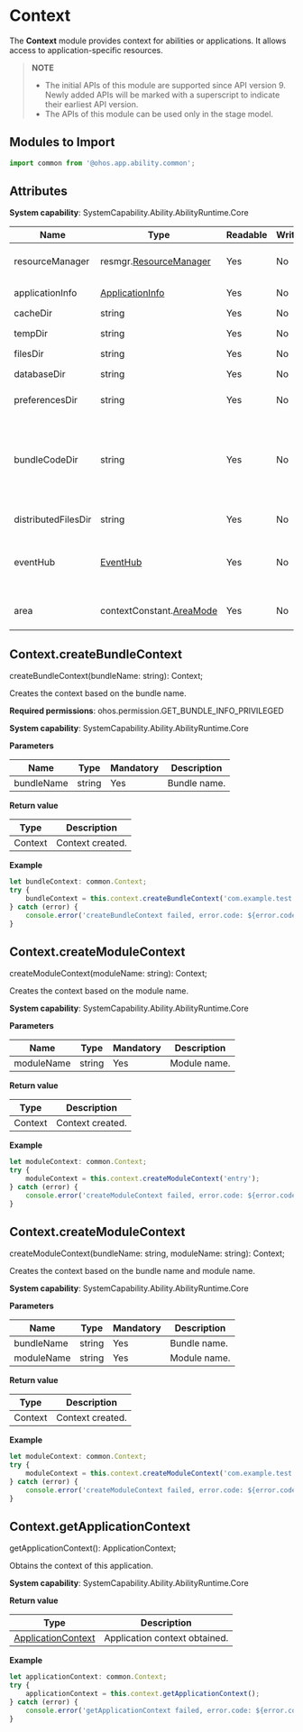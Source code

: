 # Context

The **Context** module provides context for abilities or applications. It allows access to application-specific resources.

> **NOTE**
>
>  - The initial APIs of this module are supported since API version 9. Newly added APIs will be marked with a superscript to indicate their earliest API version.
>  - The APIs of this module can be used only in the stage model.

## Modules to Import

```ts
import common from '@ohos.app.ability.common';
```

## Attributes

**System capability**: SystemCapability.Ability.AbilityRuntime.Core

| Name         | Type    | Readable  | Writable  | Description     |
| ----------- | ------ | ---- | ---- | ------- |
| resourceManager     | resmgr.[ResourceManager](js-apis-resource-manager.md) | Yes   | No   | Object for resource management.  |
| applicationInfo | [ApplicationInfo](js-apis-bundle-ApplicationInfo.md) | Yes   | No   | Application information.|
| cacheDir | string | Yes   | No   | Cache directory.|
| tempDir | string | Yes   | No   | Temporary directory.|
| filesDir | string | Yes   | No   | File directory.|
| databaseDir | string | Yes   | No   | Database directory.|
| preferencesDir | string | Yes   | No   | Preferences directory.|
| bundleCodeDir | string | Yes   | No   | Bundle code directory. Do not access resource files by concatenating paths. Use the [resourceManager API](js-apis-resource-manager.md) instead.|
| distributedFilesDir | string | Yes   | No   | Distributed file directory.|
| eventHub | [EventHub](js-apis-inner-application-eventHub.md) | Yes   | No   | Event hub that implements event subscription, unsubscription, and triggering.|
| area | contextConstant.[AreaMode](js-apis-app-ability-contextConstant.md) | Yes   | No   | Area in which the file to be access is located.|

## Context.createBundleContext

createBundleContext(bundleName: string): Context;

Creates the context based on the bundle name.

**Required permissions**: ohos.permission.GET_BUNDLE_INFO_PRIVILEGED

**System capability**: SystemCapability.Ability.AbilityRuntime.Core

**Parameters**

| Name      | Type                    | Mandatory  | Description           |
| -------- | ---------------------- | ---- | ------------- |
| bundleName | string | Yes   | Bundle name.|

**Return value**

| Type| Description|
| -------- | -------- |
| Context | Context created.|

**Example**

```ts
let bundleContext: common.Context;
try {
    bundleContext = this.context.createBundleContext('com.example.test');
} catch (error) {
    console.error('createBundleContext failed, error.code: ${error.code}, error.message: ${error.message}');
}
```

## Context.createModuleContext

createModuleContext(moduleName: string): Context;

Creates the context based on the module name.

**System capability**: SystemCapability.Ability.AbilityRuntime.Core

**Parameters**

| Name      | Type                    | Mandatory  | Description           |
| -------- | ---------------------- | ---- | ------------- |
| moduleName | string | Yes   | Module name.|

**Return value**

| Type| Description|
| -------- | -------- |
| Context | Context created.|

**Example**

```ts
let moduleContext: common.Context;
try {
    moduleContext = this.context.createModuleContext('entry');
} catch (error) {
    console.error('createModuleContext failed, error.code: ${error.code}, error.message: ${error.message}');
}
```

## Context.createModuleContext

createModuleContext(bundleName: string, moduleName: string): Context;

Creates the context based on the bundle name and module name.

**System capability**: SystemCapability.Ability.AbilityRuntime.Core

**Parameters**

| Name      | Type                    | Mandatory  | Description           |
| -------- | ---------------------- | ---- | ------------- |
| bundleName | string | Yes   | Bundle name.|
| moduleName | string | Yes   | Module name.|

**Return value**

| Type| Description|
| -------- | -------- |
| Context | Context created.|

**Example**

```ts
let moduleContext: common.Context;
try {
    moduleContext = this.context.createModuleContext('com.example.test', 'entry');
} catch (error) {
    console.error('createModuleContext failed, error.code: ${error.code}, error.message: ${error.message}');
}
```

## Context.getApplicationContext

getApplicationContext(): ApplicationContext;

Obtains the context of this application.

**System capability**: SystemCapability.Ability.AbilityRuntime.Core

**Return value**

| Type| Description|
| -------- | -------- |
| [ApplicationContext](js-apis-inner-application-applicationContext.md) | Application context obtained.|

**Example**

```ts
let applicationContext: common.Context;
try {
    applicationContext = this.context.getApplicationContext();
} catch (error) {
    console.error('getApplicationContext failed, error.code: ${error.code}, error.message: ${error.message}');
}
```

